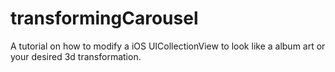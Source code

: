 transformingCarousel
====================

A tutorial on how to modify a iOS UICollectionView to look like a album art or your desired 3d transformation.
